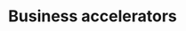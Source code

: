 ---
title: Business accelerators
longTitle: 'Business accelerators'
tags:
- gccommon
french:
- "[[Accelerateur dentreprise]]"
---